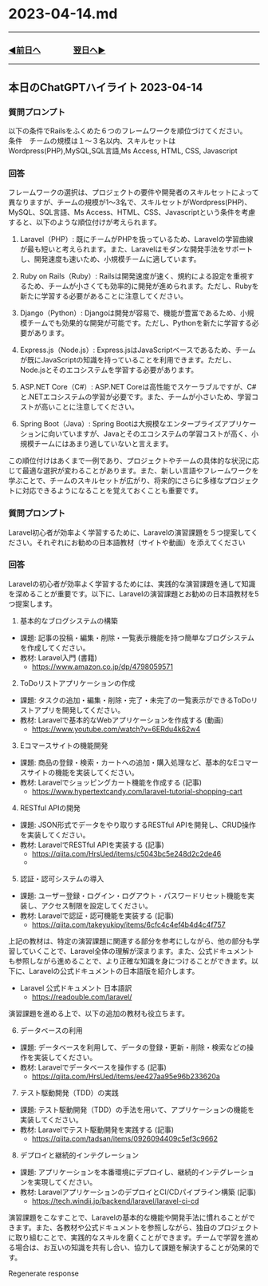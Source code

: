 # 2023-04-14.md

---
### [◀️前日へ](https://github.com/yuasys/chatty-journal/blob/main/2023/04/2023-04-13.md)&emsp;&emsp;&emsp;&emsp;[翌日へ▶️](https://github.com/yuasys/chatty-journal/blob/main/2023/04/2023-04-15.md)

---


本日のChatGPTハイライト 2023-04-14
--

### 質問プロンプト
以下の条件でRailsをふくめた６つのフレームワークを順位づけてください。  
条件　チームの規模は１～３名以内、スキルセットはWordpress(PHP),MySQL,SQL言語,Ms Access, HTML, CSS, Javascript

### 回答
フレームワークの選択は、プロジェクトの要件や開発者のスキルセットによって異なりますが、チームの規模が1〜3名で、スキルセットがWordpress(PHP)、MySQL、SQL言語、Ms Access、HTML、CSS、Javascriptという条件を考慮すると、以下のような順位付けが考えられます。

1. Laravel（PHP）: 既にチームがPHPを扱っているため、Laravelの学習曲線が最も短いと考えられます。また、Laravelはモダンな開発手法をサポートし、開発速度も速いため、小規模チームに適しています。

1. Ruby on Rails（Ruby）: Railsは開発速度が速く、規約による設定を重視するため、チームが小さくても効率的に開発が進められます。ただし、Rubyを新たに学習する必要があることに注意してください。

1. Django（Python）: Djangoは開発が容易で、機能が豊富であるため、小規模チームでも効果的な開発が可能です。ただし、Pythonを新たに学習する必要があります。

1. Express.js（Node.js）: Express.jsはJavaScriptベースであるため、チームが既にJavaScriptの知識を持っていることを利用できます。ただし、Node.jsとそのエコシステムを学習する必要があります。

1. ASP.NET Core（C#）: ASP.NET Coreは高性能でスケーラブルですが、C#と.NETエコシステムの学習が必要です。また、チームが小さいため、学習コストが高いことに注意してください。

1. Spring Boot（Java）: Spring Bootは大規模なエンタープライズアプリケーションに向いていますが、Javaとそのエコシステムの学習コストが高く、小規模チームにはあまり適していないと言えます。

この順位付けはあくまで一例であり、プロジェクトやチームの具体的な状況に応じて最適な選択が変わることがあります。また、新しい言語やフレームワークを学ぶことで、チームのスキルセットが広がり、将来的にさらに多様なプロジェクトに対応できるようになることを覚えておくことも重要です。

### 質問プロンプト
Laravel初心者が効率よく学習するために、Laravelの演習課題を５つ提案してください。それぞれにお勧めの日本語教材（サイトや動画）を添えてください
### 回答
Laravelの初心者が効率よく学習するためには、実践的な演習課題を通して知識を深めることが重要です。以下に、Laravelの演習課題とお勧めの日本語教材を5つ提案します。

1. 基本的なブログシステムの構築

- 課題: 記事の投稿・編集・削除・一覧表示機能を持つ簡単なブログシステムを作成してください。
- 教材: Laravel入門 (書籍)
    - https://www.amazon.co.jp/dp/4798059571

2. ToDoリストアプリケーションの作成

- 課題: タスクの追加・編集・削除・完了・未完了の一覧表示ができるToDoリストアプリを開発してください。
- 教材: Laravelで基本的なWebアプリケーションを作成する (動画)
    - https://www.youtube.com/watch?v=6ERdu4k62w4
3. Eコマースサイトの機能開発

- 課題: 商品の登録・検索・カートへの追加・購入処理など、基本的なEコマースサイトの機能を実装してください。
- 教材: Laravelでショッピングカート機能を作成する (記事)
    - https://www.hypertextcandy.com/laravel-tutorial-shopping-cart

4. RESTful APIの開発

- 課題: JSON形式でデータをやり取りするRESTful APIを開発し、CRUD操作を実装してください。
- 教材: LaravelでRESTful APIを実装する (記事)
    - https://qiita.com/HrsUed/items/c5043bc5e248d2c2de46
    - 
5. 認証・認可システムの導入

- 課題: ユーザー登録・ログイン・ログアウト・パスワードリセット機能を実装し、アクセス制限を設定してください。
- 教材: Laravelで認証・認可機能を実装する (記事)
    - https://qiita.com/takeyukipy/items/6cfc4c4ef4b4d4c4f757

上記の教材は、特定の演習課題に関連する部分を参考にしながら、他の部分も学習していくことで、Laravel全体の理解が深まります。また、公式ドキュメントも参照しながら進めることで、より正確な知識を身につけることができます。以下に、Laravelの公式ドキュメントの日本語版を紹介します。

- Laravel 公式ドキュメント 日本語訳
    - https://readouble.com/laravel/

演習課題を進める上で、以下の追加の教材も役立ちます。

6. データベースの利用

- 課題: データベースを利用して、データの登録・更新・削除・検索などの操作を実装してください。
- 教材: Laravelでデータベースを操作する (記事)
    - https://qiita.com/HrsUed/items/ee427aa95e96b233620a
7. テスト駆動開発（TDD）の実践

- 課題: テスト駆動開発（TDD）の手法を用いて、アプリケーションの機能を実装してください。
- 教材: Laravelでテスト駆動開発を実践する (記事)
    - https://qiita.com/tadsan/items/0926094409c5ef3c9662
8. デプロイと継続的インテグレーション

- 課題: アプリケーションを本番環境にデプロイし、継続的インテグレーションを実現してください。
- 教材: LaravelアプリケーションのデプロイとCI/CDパイプライン構築 (記事)
    - https://tech.windii.jp/backend/laravel/laravel-ci-cd


演習課題をこなすことで、Laravelの基本的な機能や開発手法に慣れることができます。また、各教材や公式ドキュメントを参照しながら、独自のプロジェクトに取り組むことで、実践的なスキルを磨くことができます。チームで学習を進める場合は、お互いの知識を共有し合い、協力して課題を解決することが効果的です。





Regenerate response

